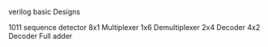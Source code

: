 verilog basic Designs

1011 sequence detector
8x1 Multiplexer
1x6 Demultiplexer
2x4 Decoder
4x2 Decoder
Full adder
